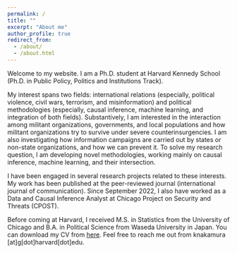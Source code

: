 ```yaml
---
permalink: /
title: ""
excerpt: "About me"
author_profile: true
redirect_from:
  - /about/
  - /about.html
---
```


Welcome to my website. I am a Ph.D. student at Harvard Kennedy School (Ph.D. in Public Policy, Politics and Institutions Track).

My interest spans two fields: international relations (especially, political violence, civil wars, terrorism, and misinformation) and political methodologies (especially, causal inference, machine learning, and integration of both fields). Substantively, I am interested in the interaction among militant organizations, governments, and local populations and how militant organizations try to survive under severe counterinsurgencies. I am also investigating how information campaigns are carried out by states or non-state organizations, and how we can prevent it. To solve my research question, I am developing novel methodologies, working mainly on causal inference, machine learning, and their intersection.

I have been engaged in several research projects related to these interests. My work has been published at the peer-reviewed journal (international journal of communication). Since September 2022, I also have worked as a Data and Causal Inference Analyst at Chicago Project on Security and Threats (CPOST).

Before coming at Harvard, I received M.S. in Statistics from the University of Chicago and B.A. in Political Science from Waseda University in Japan. You can download my CV from [here](https://k-nakam.github.io/files/CV.pdf). Feel free to reach me out from knakamura [at]g[dot]harvard[dot]edu.

